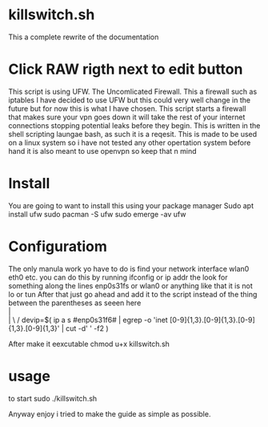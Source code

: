 # killswitch.sh
This a complete rewrite of the documentation
# Click RAW rigth next to edit button

This script is using UFW. The Uncomlicated Firewall. This a firewall such as iptables I have decided to use UFW but this could very well change in the future but for now this is what I have chosen. This script starts a firewall that makes sure your vpn goes down it will take the rest of your internet connections stopping potential leaks before they begin. This is written in the shell scripting laungae bash, as such it is a reqesit. This is made to be used on a linux system so i have not tested any other opertation system before hand it is also meant to use openvpn so keep that n mind

# Install
You are going to want to install this using your package manager
            Sudo apt install ufw
            sudo pacman -S ufw
            sudo emerge -av ufw

# Configuratiom
The only manula work yo have to do is find your network interface wlan0 eth0 etc.
you can do this by running 
            ifconfig or ip addr 
            the look for something along the lines enp0s31fs or wlan0 or anything like that it is not lo or tun
After that just go ahead and add it to the script instead of the thing between the parentheses as seeen here  
                     |   
                     |
                    \ /
devip=$( ip a s #enp0s31f6# | egrep -o 'inet [0-9]{1,3}\.[0-9]{1,3}\.[0-9]{1,3}\.[0-9]{1,3}' | cut -d' ' -f2 )


After make it eexcutable 
          chmod u+x killswitch.sh
         
# usage 
to start 
            sudo ./killswitch.sh
            
  
  
Anyway enjoy i tried to make the guide as simple as possible.

